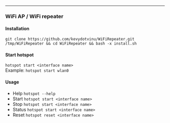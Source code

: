 ---

### WiFi AP / WiFi repeater

#### Installation
`git clone https://github.com/kevydotvinu/WiFiRepeater.git /tmp/WiFiRepeater && cd WiFiRepeater && bash -x install.sh`

#### Start hotspot
`hotspot start <interface name>`  
Example: `hotspot start wlan0`

#### Usage
* Help
`hotspot --help`
* Start
`hotspot start <interface name>`
* Stop
`hotspot start <interface name>`
* Status
`hotspot start <interface name>`
* Reset
`hotspot reset <interface name>`

